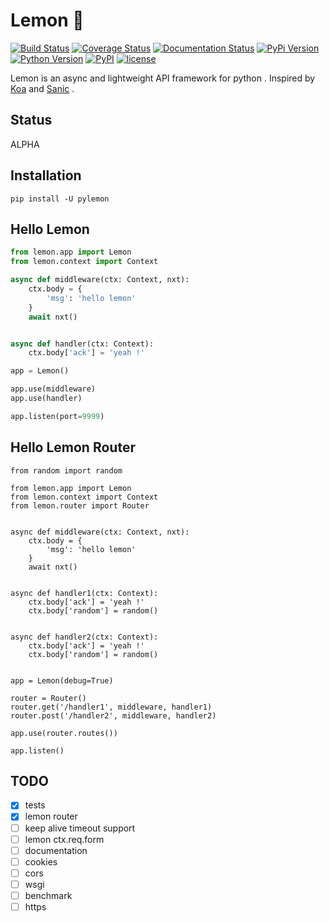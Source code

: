 # Lemon 🍋

[![Build Status](https://travis-ci.org/joway/lemon.svg?branch=master)](https://travis-ci.org/joway/lemon)
[![Coverage Status](https://coveralls.io/repos/github/joway/lemon/badge.svg?branch=master)](https://coveralls.io/github/joway/lemon?branch=master)
[![Documentation Status](https://readthedocs.org/projects/pylemon/badge/?version=latest)](http://pylemon.readthedocs.io/en/latest/?badge=latest)
[![PyPi Version](https://img.shields.io/pypi/v/pylemon.svg)](https://pypi.python.org/pypi/pylemon)
[![Python Version](https://img.shields.io/pypi/pyversions/pylemon.svg)](https://pypi.python.org/pypi/pylemon)
[![PyPI](https://img.shields.io/pypi/status/pylemon.svg)](https://pypi.python.org/pypi/pylemon)
[![license](https://img.shields.io/github/license/joway/lemon.svg)](https://github.com/joway/lemon/blob/master/LICENSE)

Lemon is an async and lightweight API framework for python .  Inspired by [Koa](https://github.com/koajs/koa) and [Sanic](https://github.com/channelcat/sanic) .


## Status

ALPHA

## Installation

```shell
pip install -U pylemon
```

## Hello Lemon

```python
from lemon.app import Lemon
from lemon.context import Context

async def middleware(ctx: Context, nxt):
    ctx.body = {
        'msg': 'hello lemon'
    }
    await nxt()


async def handler(ctx: Context):
    ctx.body['ack'] = 'yeah !'

app = Lemon()

app.use(middleware)
app.use(handler)

app.listen(port=9999)

```

## Hello Lemon Router

```
from random import random

from lemon.app import Lemon
from lemon.context import Context
from lemon.router import Router


async def middleware(ctx: Context, nxt):
    ctx.body = {
        'msg': 'hello lemon'
    }
    await nxt()


async def handler1(ctx: Context):
    ctx.body['ack'] = 'yeah !'
    ctx.body['random'] = random()


async def handler2(ctx: Context):
    ctx.body['ack'] = 'yeah !'
    ctx.body['random'] = random()


app = Lemon(debug=True)

router = Router()
router.get('/handler1', middleware, handler1)
router.post('/handler2', middleware, handler2)

app.use(router.routes())

app.listen()

```



## TODO

- [x] tests
- [x] lemon router
- [ ] keep alive timeout support
- [ ] lemon ctx.req.form
- [ ] documentation
- [ ] cookies
- [ ] cors
- [ ] wsgi
- [ ] benchmark
- [ ] https
